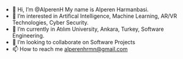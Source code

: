 - 👋 Hi, I’m @AlperenH My name is Alperen Harmanbasi.
- 👀 I’m interested in Artifical Intelligence, Machine Learning, AR/VR Technologies, Cyber Security.
- 🌱 I’m currently in Atılım University, Ankara, Turkey, Software Engineering.
- 💞️ I’m looking to collaborate on Software Projects
- 📫 How to reach me alperenhrmn@gmail.com

<!---
AlperenH/AlperenH is a ✨ special ✨ repository because its `README.md` (this file) appears on your GitHub profile.
You can click the Preview link to take a look at your changes.
--->
